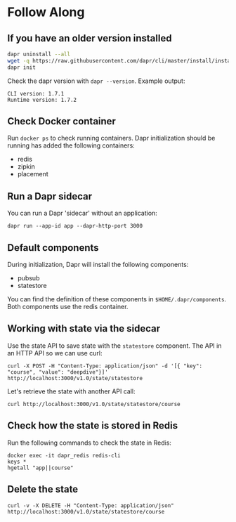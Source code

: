 # Follow Along

## If you have an older version installed

```bash
dapr uninstall --all
wget -q https://raw.githubusercontent.com/dapr/cli/master/install/install.sh -O - | /bin/bash
dapr init
```

Check the dapr version with `dapr --version`. Example output:

```
CLI version: 1.7.1
Runtime version: 1.7.2
```

## Check Docker container

Run `docker ps` to check running containers. Dapr initialization should be running has added the following containers:
- redis
- zipkin
- placement

## Run a Dapr sidecar

You can run a Dapr 'sidecar' without an application:

```
dapr run --app-id app --dapr-http-port 3000
```

## Default components

During initialization, Dapr will install the following components:
- pubsub
- statestore

You can find the definition of these components in `$HOME/.dapr/components`. Both components use the redis container.

## Working with state via the sidecar

Use the state API to save state with the `statestore` component. The API in an HTTP API so we can use curl:

```
curl -X POST -H "Content-Type: application/json" -d '[{ "key": "course", "value": "deepdive"}]' http://localhost:3000/v1.0/state/statestore
```

Let's retrieve the state with another API call:

```
curl http://localhost:3000/v1.0/state/statestore/course 
```

## Check how the state is stored in Redis

Run the following commands to check the state in Redis:

```
docker exec -it dapr_redis redis-cli
keys *
hgetall "app||course"
```

## Delete the state

```
curl -v -X DELETE -H "Content-Type: application/json" http://localhost:3000/v1.0/state/statestore/course
```
